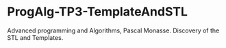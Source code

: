 # ProgAlg-TP3-TemplateAndSTL
Advanced programming and Algorithms, Pascal Monasse. Discovery of the STL and Templates.
